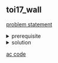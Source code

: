 ## toi17_wall
[problem statement](https://programming.in.th/tasks/toi17_wall)

<details>
  <summary>prerequisite</summary>
  <p>bfs, flood fill</p>
</details>

<details>
  <summary>solution</summary>
  <p>โจทย์ข้อนี้ถือว่าเป็นโจทย์ flood fill ตรงๆเลยโดยจะแบ่งเป็น 2 ส่วน คือ 1. flood fill จากมุมเพื่อหาว่าช่องไหนมีน้ำไปถึงบ้าง และ 2. flood fill หาแต่ละ component ที่ติดกันโดยเราจะสร้างกำแพงได้ก็ต่อเมื่อสร้างระหว่าง ‘X’ กับช่องที่มีน้ำมาถึง โดยคำตอบของเราก็คือ maximum ของกำแพงที่สร้างได้ของแต่ละ component</p>
</details>

[ac code](./toi17_wall.cpp)
